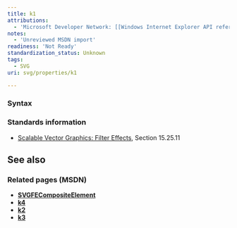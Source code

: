 ```yaml
---
title: k1
attributions:
  - 'Microsoft Developer Network: [[Windows Internet Explorer API reference](http://msdn.microsoft.com/en-us/library/ie/hh828809%28v=vs.85%29.aspx) Article]'
notes:
  - 'Unreviewed MSDN import'
readiness: 'Not Ready'
standardization_status: Unknown
tags:
  - SVG
uri: svg/properties/k1

---
```

### <span>Syntax</span>

### <span>Standards information</span>

-   [Scalable Vector Graphics: Filter Effects](http://go.microsoft.com/fwlink/p/?linkid=226062), Section 15.25.11

## <span>See also</span>

### <span>Related pages (MSDN)</span>

-   [**SVGFECompositeElement**](/svg/elements/feComposite)
-   [**k4**](/svg/properties/k4)
-   [**k2**](/svg/properties/k2)
-   [**k3**](/svg/properties/k3)
